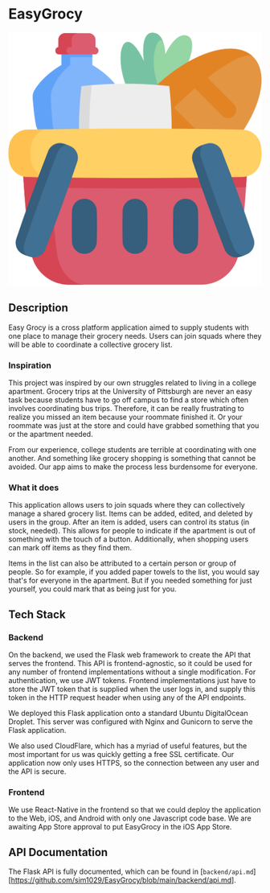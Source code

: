# EasyGrocy

![EasyGrocy Icon](/assets/icon.png "EasyGrocy Icon")

## Description

Easy Grocy is a cross platform application aimed to supply students with one place to manage their grocery needs. Users can join squads where they will be able to coordinate a collective grocery list.

### Inspiration
This project was inspired by our own struggles related to living in a college apartment. Grocery trips at the University of Pittsburgh are never an easy task because students have to go off campus to find a store which often involves coordinating bus trips. Therefore, it can be really frustrating to realize you missed an item because your roommate finished it. Or your roommate was just at the store and could have grabbed something that you or the apartment needed.

From our experience, college students are terrible at coordinating with one another. And something like grocery shopping is something that cannot be avoided. Our app aims to make the process less burdensome for everyone.

### What it does
This application allows users to join squads where they can collectively manage a shared grocery list. Items can be added, edited, and deleted by users in the group. After an item is added, users can control its status (in stock, needed). This allows for people to indicate if the apartment is out of something with the touch of a button. Additionally, when shopping users can mark off items as they find them.

Items in the list can also be attributed to a certain person or group of people. So for example, if you added paper towels to the list, you would say that's for everyone in the apartment. But if you needed something for just yourself, you could mark that as being just for you.

## Tech Stack

### Backend
On the backend, we used the Flask web framework to create the API that serves the frontend. 
This API is frontend-agnostic, so it could be used for any number of frontend implementations without a single modification.
For authentication, we use JWT tokens. Frontend implementations just have to store the JWT token that is supplied when the user logs in,
and supply this token in the HTTP request header when using any of the API endpoints.

We deployed this Flask application onto a standard Ubuntu DigitalOcean Droplet. 
This server was configured with Nginx and Gunicorn to serve the Flask application.

We also used CloudFlare, which has a myriad of useful features, but the most important for us was quickly
getting a free SSL certificate.
Our application now only uses HTTPS, so the connection between any user and the API is secure.

### Frontend
We use React-Native in the frontend so that we could deploy the application to the Web, iOS, and Android
with only one Javascript code base. We are awaiting App Store approval to put EasyGrocy in the iOS App Store.

## API Documentation
The Flask API is fully documented, which can be found in [`backend/api.md`][https://github.com/sim1029/EasyGrocy/blob/main/backend/api.md].
